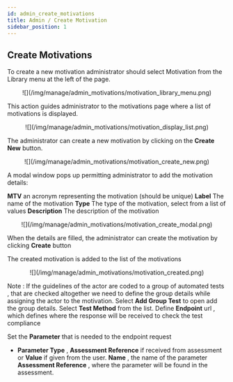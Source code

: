 ```yaml
---
id: admin_create_motivations
title: Admin / Create Motivation
sidebar_position: 1
---
```


## Create Motivations

To create a new motivation administrator should select Motivation from the Library menu at the left of the page.

<p align="center">
  ![](/img/manage/admin_motivations/motivation_library_menu.png)
</p>

This action guides administrator to the motivations page where a list of motivations is displayed.
<p align="center">
  ![](/img/manage/admin_motivations/motivation_display_list.png)
</p>

The administrator can create a new motivation by clicking on the **Create New** button.
<p align="center">
  ![](/img/manage/admin_motivations/motivation_create_new.png)
</p>

A modal window pops up permitting administrator to add the motivation details:


**MTV** an acronym representing the motivation (should be unique)
**Label** The name of the motivation 
**Type** The type of the motivation, select from a list of values
**Description** The description of the motivation
<p align="center">
  ![](/img/manage/admin_motivations/motivation_create_modal.png)
</p>

When the details are filled, the administrator can create the motivation by clicking **Create** button

The created motivation is added to the list of the motivations

<p align="center">
  ![](/img/manage/admin_motivations/motivation_created.png)
</p>


Note : 
If the guidelines of the actor are coded to a group of automated tests , that are checked altogether 
we need to define the group details while assigning the actor to the motivation.
Select **Add Group Test** to open add the group details.
Select **Test Method** from the list. 
Define **Endpoint** url , which defines where the response will be received to check the test compliance

Set the **Parameter** that is needed to the endpoint request 
- **Parameter Type** , **Assessment Reference** if received from assessment or **Value** if given from the user.
**Name** , the name of the parameter
**Assessment Reference** , where the parameter will be found in the assessment.



